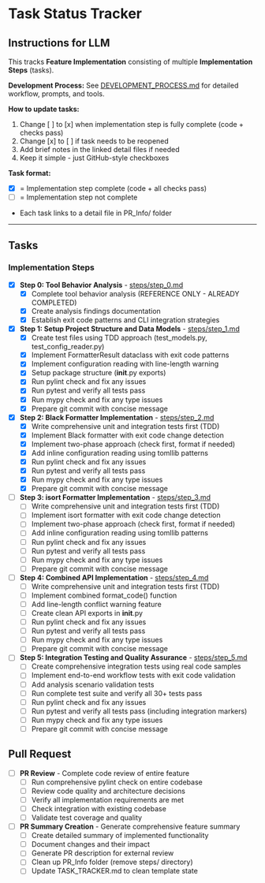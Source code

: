 # Task Status Tracker

## Instructions for LLM

This tracks **Feature Implementation** consisting of multiple **Implementation Steps** (tasks).

**Development Process:** See [DEVELOPMENT_PROCESS.md](./DEVELOPMENT_PROCESS.md) for detailed workflow, prompts, and tools.

**How to update tasks:**
1. Change [ ] to [x] when implementation step is fully complete (code + checks pass)
2. Change [x] to [ ] if task needs to be reopened
3. Add brief notes in the linked detail files if needed
4. Keep it simple - just GitHub-style checkboxes

**Task format:**
- [x] = Implementation step complete (code + all checks pass)
- [ ] = Implementation step not complete
- Each task links to a detail file in PR_Info/ folder

---

## Tasks

### Implementation Steps

- [x] **Step 0: Tool Behavior Analysis** - [steps/step_0.md](steps/step_0.md)
  - [x] Complete tool behavior analysis (REFERENCE ONLY - ALREADY COMPLETED)
  - [x] Create analysis findings documentation
  - [x] Establish exit code patterns and CLI integration strategies

- [x] **Step 1: Setup Project Structure and Data Models** - [steps/step_1.md](steps/step_1.md)
  - [x] Create test files using TDD approach (test_models.py, test_config_reader.py)
  - [x] Implement FormatterResult dataclass with exit code patterns
  - [x] Implement configuration reading with line-length warning
  - [x] Setup package structure (__init__.py exports)
  - [x] Run pylint check and fix any issues
  - [x] Run pytest and verify all tests pass
  - [x] Run mypy check and fix any type issues
  - [x] Prepare git commit with concise message

- [x] **Step 2: Black Formatter Implementation** - [steps/step_2.md](steps/step_2.md)
  - [x] Write comprehensive unit and integration tests first (TDD)
  - [x] Implement Black formatter with exit code change detection
  - [x] Implement two-phase approach (check first, format if needed)
  - [x] Add inline configuration reading using tomllib patterns
  - [x] Run pylint check and fix any issues
  - [x] Run pytest and verify all tests pass
  - [x] Run mypy check and fix any type issues
  - [x] Prepare git commit with concise message

- [ ] **Step 3: isort Formatter Implementation** - [steps/step_3.md](steps/step_3.md)
  - [ ] Write comprehensive unit and integration tests first (TDD)
  - [ ] Implement isort formatter with exit code change detection
  - [ ] Implement two-phase approach (check first, format if needed)
  - [ ] Add inline configuration reading using tomllib patterns
  - [ ] Run pylint check and fix any issues
  - [ ] Run pytest and verify all tests pass
  - [ ] Run mypy check and fix any type issues
  - [ ] Prepare git commit with concise message

- [ ] **Step 4: Combined API Implementation** - [steps/step_4.md](steps/step_4.md)
  - [ ] Write comprehensive unit and integration tests first (TDD)
  - [ ] Implement combined format_code() function
  - [ ] Add line-length conflict warning feature
  - [ ] Create clean API exports in __init__.py
  - [ ] Run pylint check and fix any issues
  - [ ] Run pytest and verify all tests pass
  - [ ] Run mypy check and fix any type issues
  - [ ] Prepare git commit with concise message

- [ ] **Step 5: Integration Testing and Quality Assurance** - [steps/step_5.md](steps/step_5.md)
  - [ ] Create comprehensive integration tests using real code samples
  - [ ] Implement end-to-end workflow tests with exit code validation
  - [ ] Add analysis scenario validation tests
  - [ ] Run complete test suite and verify all 30+ tests pass
  - [ ] Run pylint check and fix any issues
  - [ ] Run pytest and verify all tests pass (including integration markers)
  - [ ] Run mypy check and fix any type issues
  - [ ] Prepare git commit with concise message

## Pull Request

- [ ] **PR Review** - Complete code review of entire feature
  - [ ] Run comprehensive pylint check on entire codebase
  - [ ] Review code quality and architecture decisions
  - [ ] Verify all implementation requirements are met
  - [ ] Check integration with existing codebase
  - [ ] Validate test coverage and quality

- [ ] **PR Summary Creation** - Generate comprehensive feature summary
  - [ ] Create detailed summary of implemented functionality
  - [ ] Document changes and their impact
  - [ ] Generate PR description for external review
  - [ ] Clean up PR_Info folder (remove steps/ directory)
  - [ ] Update TASK_TRACKER.md to clean template state
